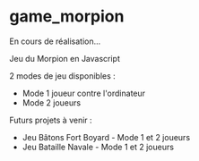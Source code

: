 # game_morpion

En cours de réalisation...

Jeu du Morpion en Javascript

2 modes de jeu disponibles :

+ Mode 1 joueur contre l'ordinateur
+ Mode 2 joueurs

Futurs projets à venir :
- Jeu Bâtons Fort Boyard - Mode 1 et 2 joueurs
- Jeu Bataille Navale - Mode 1 et 2 joueurs
